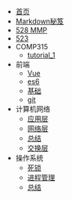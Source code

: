 <!-- docs/_sidebar.md -->

* [首页](/)
* [Markdown秘笈](Markdown/MarkdownFormula.md "Markdown")
* [528 MMP](COMP528/COMP528.md)
* [523](COMP523/note.md)
* COMP315
  * [tutorial_1](COMP315/t1/t1.md)
* 前端
  * [Vue](VUE\vue.md)
  * [es6](VUE\es6.md)
  * [基础](VUE\基础.md)
  * [git](VUE\git.md)
* 计算机网络
  * [应用层](Computer_Network\Application_Layer.md)
  * [网络层](Computer_Network\Network_Layer.md)
  * [总结](Computer_Network\Summary.md)
  * [交换层](Computer_Network\Transport_Layer.md)
* 操作系统
  * [死锁](Computer_OS\Death_Lock.md)
  * [进程管理](Computer_OS\Process_Manager.md)
  * [总结](Computer_OS\Summary.md)